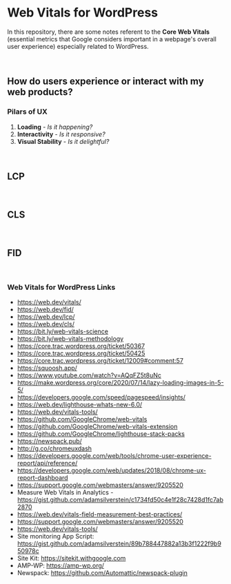 # Web Vitals for WordPress

In this repository, there are some notes referent to the **Core Web Vitals** (essential metrics that Google considers important in a webpage's overall user experience) especially related to WordPress.

<br />

## How do users experience or interact with my web products?

### Pilars of UX

1. **Loading** - *Is it happening?*
2. **Interactivity** - *Is it responsive?*
3. **Visual Stability** - *Is it delightful?*


<br />

## LCP

<br />

## CLS

<br />

## FID

<br />

### Web Vitals for WordPress Links

* https://web.dev/vitals/
* https://web.dev/fid/
* https://web.dev/lcp/ 
* https://web.dev/cls/
* https://bit.ly/web-vitals-science
* https://bit.ly/web-vitals-methodology 
* https://core.trac.wordpress.org/ticket/50367 
* https://core.trac.wordpress.org/ticket/50425
* https://core.trac.wordpress.org/ticket/12009#comment:57
* https://squoosh.app/ 
* https://www.youtube.com/watch?v=AQqFZ5t8uNc 
* https://make.wordpress.org/core/2020/07/14/lazy-loading-images-in-5-5/ 
* https://developers.google.com/speed/pagespeed/insights/
* https://web.dev/lighthouse-whats-new-6.0/
* https://web.dev/vitals-tools/
* https://github.com/GoogleChrome/web-vitals
* https://github.com/GoogleChrome/web-vitals-extension
* https://github.com/GoogleChrome/lighthouse-stack-packs
* https://newspack.pub/
* http://g.co/chromeuxdash
* https://developers.google.com/web/tools/chrome-user-experience-report/api/reference/
* https://developers.google.com/web/updates/2018/08/chrome-ux-report-dashboard 
* https://support.google.com/webmasters/answer/9205520
* Measure Web Vitals in Analytics - https://gist.github.com/adamsilverstein/c1734fd50c4e1f28c7428d1fc7ab2870 
* https://web.dev/vitals-field-measurement-best-practices/ 
* https://support.google.com/webmasters/answer/9205520
* https://web.dev/vitals-tools/
* Site monitoring App Script: https://gist.github.com/adamsilverstein/89b788447882a13b3f1222f9b950978c 
* Site Kit: https://sitekit.withgoogle.com 
* AMP-WP: https://amp-wp.org/ 
* Newspack: https://github.com/Automattic/newspack-plugin 
